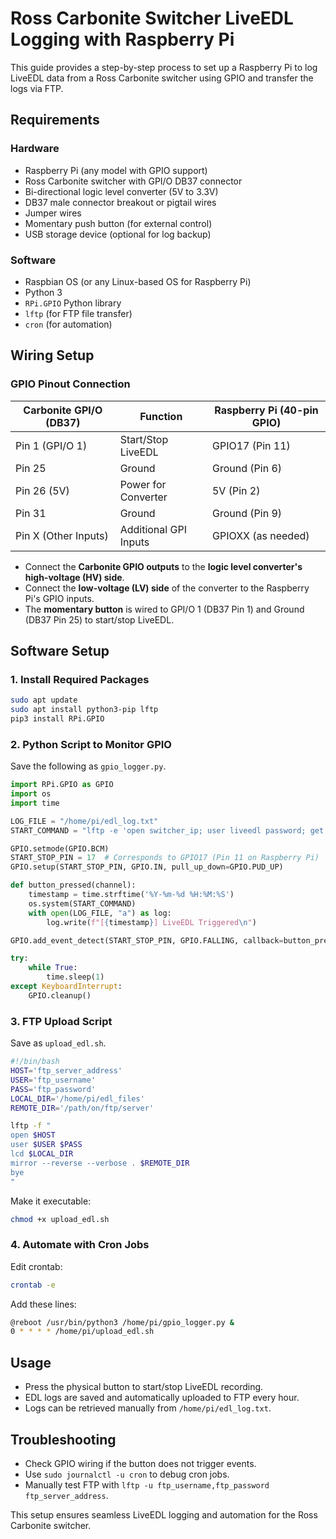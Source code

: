# Ross Carbonite Switcher LiveEDL Logging with Raspberry Pi

This guide provides a step-by-step process to set up a Raspberry Pi to log LiveEDL data from a Ross Carbonite switcher using GPIO and transfer the logs via FTP.

## Requirements
### Hardware
- Raspberry Pi (any model with GPIO support)
- Ross Carbonite switcher with GPI/O DB37 connector
- Bi-directional logic level converter (5V to 3.3V)
- DB37 male connector breakout or pigtail wires
- Jumper wires
- Momentary push button (for external control)
- USB storage device (optional for log backup)

### Software
- Raspbian OS (or any Linux-based OS for Raspberry Pi)
- Python 3
- `RPi.GPIO` Python library
- `lftp` (for FTP file transfer)
- `cron` (for automation)

## Wiring Setup

### **GPIO Pinout Connection**

| Carbonite GPI/O (DB37) | Function               | Raspberry Pi (40-pin GPIO) |
|------------------------|------------------------|----------------------------|
| Pin 1 (GPI/O 1)       | Start/Stop LiveEDL     | GPIO17 (Pin 11)            |
| Pin 25                | Ground                 | Ground (Pin 6)             |
| Pin 26 (5V)           | Power for Converter    | 5V (Pin 2)                 |
| Pin 31                | Ground                 | Ground (Pin 9)             |
| Pin X (Other Inputs)  | Additional GPI Inputs  | GPIOXX (as needed)         |

- Connect the **Carbonite GPIO outputs** to the **logic level converter's high-voltage (HV) side**.
- Connect the **low-voltage (LV) side** of the converter to the Raspberry Pi's GPIO inputs.
- The **momentary button** is wired to GPI/O 1 (DB37 Pin 1) and Ground (DB37 Pin 25) to start/stop LiveEDL.

## Software Setup

### 1. **Install Required Packages**
```bash
sudo apt update
sudo apt install python3-pip lftp
pip3 install RPi.GPIO
```

### 2. **Python Script to Monitor GPIO**
Save the following as `gpio_logger.py`.
```python
import RPi.GPIO as GPIO
import os
import time

LOG_FILE = "/home/pi/edl_log.txt"
START_COMMAND = "lftp -e 'open switcher_ip; user liveedl password; get edl_file; bye'"

GPIO.setmode(GPIO.BCM)
START_STOP_PIN = 17  # Corresponds to GPIO17 (Pin 11 on Raspberry Pi)
GPIO.setup(START_STOP_PIN, GPIO.IN, pull_up_down=GPIO.PUD_UP)

def button_pressed(channel):
    timestamp = time.strftime('%Y-%m-%d %H:%M:%S')
    os.system(START_COMMAND)
    with open(LOG_FILE, "a") as log:
        log.write(f"[{timestamp}] LiveEDL Triggered\n")

GPIO.add_event_detect(START_STOP_PIN, GPIO.FALLING, callback=button_pressed, bouncetime=300)

try:
    while True:
        time.sleep(1)
except KeyboardInterrupt:
    GPIO.cleanup()
```

### 3. **FTP Upload Script**
Save as `upload_edl.sh`.
```bash
#!/bin/bash
HOST='ftp_server_address'
USER='ftp_username'
PASS='ftp_password'
LOCAL_DIR='/home/pi/edl_files'
REMOTE_DIR='/path/on/ftp/server'

lftp -f "
open $HOST
user $USER $PASS
lcd $LOCAL_DIR
mirror --reverse --verbose . $REMOTE_DIR
bye
"
```
Make it executable:
```bash
chmod +x upload_edl.sh
```

### 4. **Automate with Cron Jobs**
Edit crontab:
```bash
crontab -e
```
Add these lines:
```bash
@reboot /usr/bin/python3 /home/pi/gpio_logger.py &
0 * * * * /home/pi/upload_edl.sh
```

## Usage
- Press the physical button to start/stop LiveEDL recording.
- EDL logs are saved and automatically uploaded to FTP every hour.
- Logs can be retrieved manually from `/home/pi/edl_log.txt`.

## Troubleshooting
- Check GPIO wiring if the button does not trigger events.
- Use `sudo journalctl -u cron` to debug cron jobs.
- Manually test FTP with `lftp -u ftp_username,ftp_password ftp_server_address`.

This setup ensures seamless LiveEDL logging and automation for the Ross Carbonite switcher.


